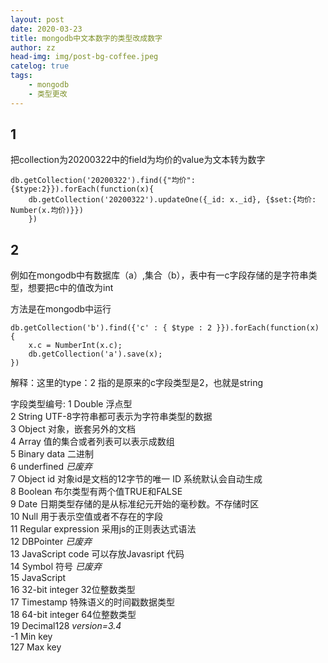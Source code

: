 ```yaml
---
layout: post
date: 2020-03-23
title: mongodb中文本数字的类型改成数字
author: zz
head-img: img/post-bg-coffee.jpeg
catelog: true
tags:
    - mongodb
    - 类型更改
---
```

## 1

把collection为20200322中的field为均价的value为文本转为数字

    db.getCollection('20200322').find({"均价": {$type:2}}).forEach(function(x){
        db.getCollection('20200322').updateOne({_id: x._id}, {$set:{均价: Number(x.均价)}})
        })

## 2

例如在mongodb中有数据库（a）,集合（b），表中有一c字段存储的是字符串类型，想要把c中的值改为int

方法是在mongodb中运行

    db.getCollection('b').find({'c' : { $type : 2 }}).forEach(function(x) {
        x.c = NumberInt(x.c);
        db.getCollection('a').save(x);
    })

解释：这里的type：2 指的是原来的c字段类型是2，也就是string

字段类型编号:
1 Double 浮点型  
2 String UTF-8字符串都可表示为字符串类型的数据  
3 Object 对象，嵌套另外的文档  
4 Array 值的集合或者列表可以表示成数组  
5 Binary data 二进制  
6 underfined *已废弃*  
7 Object id 对象id是文档的12字节的唯一 ID 系统默认会自动生成  
8 Boolean 布尔类型有两个值TRUE和FALSE  
9 Date 日期类型存储的是从标准纪元开始的毫秒数。不存储时区  
10 Null 用于表示空值或者不存在的字段  
11 Regular expression 采用js的正则表达式语法  
12 DBPointer *已废弃*  
13 JavaScript code 可以存放Javasript 代码  
14 Symbol 符号 *已废弃*  
15 JavaScript  
16 32-bit integer 32位整数类型  
17 Timestamp 特殊语义的时间戳数据类型  
18 64-bit integer 64位整数类型  
19 Decimal128 *version=3.4*  
-1 Min key  
127 Max key  
